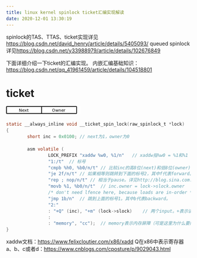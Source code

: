 ```yaml
---
title: linux kernel spinlock ticket汇编实现解读
date: 2020-12-01 13:30:19
---
```


spinlock的TAS、TTAS、ticket实现详见<https://blog.csdn.net/david_henry/article/details/5405093/>
queued spinlock详见<https://blog.csdn.net/y33988979/article/details/102676849>

下面详细介绍一下ticket的汇编实现。
内嵌汇编基础知识：<https://blog.csdn.net/qq_41961459/article/details/104518801>
# ticket
![在这里插入图片描述](linux%20kernel%20spinlock%20ticket汇编实现解读/20201201125717472.png)

```C
static __always_inline void __ticket_spin_lock(raw_spinlock_t *lock)
{
        short inc = 0x0100;	// next为1，owner为0

        asm volatile (
                LOCK_PREFIX "xaddw %w0, %1/n"	// xaddw指%w0 = %1和%1 += %w0同时进行。LOCK_PREFIX让xaddw是原子的。%w0表示第0个input (inc)的低16位。%1表示第1个input (lock->slock)。总的意思就是inc = lock->slock和++lock->slock.next同时进行。
                "1:/t"	// 标号
                "cmpb %h0, %b0/n/t"	// 比较inc的高8位(next)和低8位(owner)
                "je 2f/n/t"	// 如果相等则跳转到下面的标号2，其中f代表forward。
                "rep ; nop/n/t"	// 相当于pause。详见http://blog.sina.com.cn/s/blog_4bbf98c00100ysdq.html
                "movb %1, %b0/n/t"	// inc.owner = lock->slock.owner
                /* don't need lfence here, because loads are in-order */
                "jmp 1b/n"	// 跳到上面的标号1。其中b代表backward。
                "2:"
                : "+Q" (inc), "+m" (lock->slock)	// 两个input。+表示读写，Q在x86中表示寄存器a、b、c或者d。
                :
                : "memory", "cc");	// memory表示内存屏障（可是这里为什么要内存屏障呢？）。cc表示修改了标志寄存器。
} 
```
xaddw文档：<https://www.felixcloutier.com/x86/xadd>
Q在x86中表示寄存器a、b、c或者d：<https://www.cnblogs.com/cposture/p/9029043.html>
